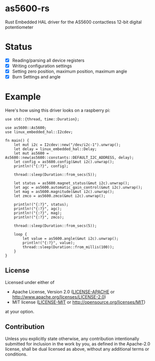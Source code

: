 # as5600-rs
Rust Embedded HAL driver for the AS5600 contactless 12-bit digital potentiometer

# Status

- [x] Reading/parsing all device registers
- [x] Writing configuration settings
- [x] Setting zero position, maximum position, maximum angle
- [x] Burn Settings and angle

# Example

Here's how using this driver looks on a raspberry pi:

```rust,no_run
use std::{thread, time::Duration};

use as5600::As5600;
use linux_embedded_hal::I2cdev;

fn main() {
    let mut i2c = I2cdev::new("/dev/i2c-1").unwrap();
    let delay = linux_embedded_hal::Delay;
    let mut as5600 = As5600::new(as5600::constants::DEFAULT_I2C_ADDRESS, delay);
    let config = as5600.config(&mut i2c).unwrap();
    println!("{:?}", config);

    thread::sleep(Duration::from_secs(5));

    let status = as5600.magnet_status(&mut i2c).unwrap();
    let agc = as5600.automatic_gain_control(&mut i2c).unwrap();
    let mag = as5600.magnitude(&mut i2c).unwrap();
    let zmco = as5600.zmco(&mut i2c).unwrap();

    println!("{:?}", status);
    println!("{:?}", agc);
    println!("{:?}", mag);
    println!("{:?}", zmco);

    thread::sleep(Duration::from_secs(5));

    loop {
        let value = as5600.angle(&mut i2c).unwrap();
        println!("{:?}", value);
        thread::sleep(Duration::from_millis(100));
    }
}
```

## License

Licensed under either of

 * Apache License, Version 2.0
   ([LICENSE-APACHE](LICENSE-APACHE) or http://www.apache.org/licenses/LICENSE-2.0)
 * MIT license
   ([LICENSE-MIT](LICENSE-MIT) or http://opensource.org/licenses/MIT)

at your option.

## Contribution

Unless you explicitly state otherwise, any contribution intentionally submitted
for inclusion in the work by you, as defined in the Apache-2.0 license, shall be
dual licensed as above, without any additional terms or conditions.

